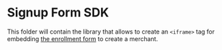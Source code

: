 # Signup Form SDK

This folder will contain the library that allows to create
an `<iframe>` tag for embedding [the enrollment form][e.g.] to create a merchant.

[e.g.]: https://tripleplaypay.com/enroll

